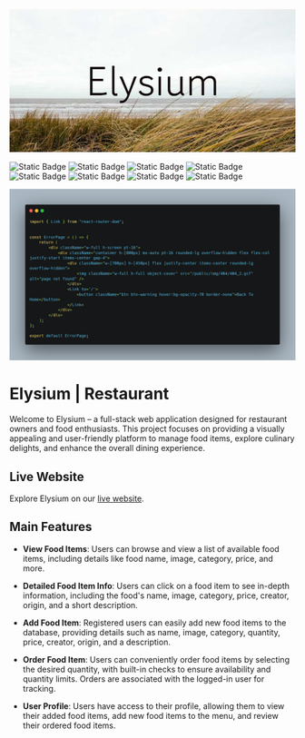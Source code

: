 

![Elysium](public/img/Elysium.png)


![Static Badge](https://img.shields.io/badge/Midnight-Tales-blue)
![Static Badge](https://img.shields.io/badge/React-JS-cyan)
![Static Badge](https://img.shields.io/badge/JavaScript-ES6-green)
![Static Badge](https://img.shields.io/badge/HTML-5-orange)
![Static Badge](https://img.shields.io/badge/tailwind-css-blue)
![Static Badge](https://img.shields.io/badge/Firebase-Auth-orange)
![Static Badge](https://img.shields.io/badge/Mongo-DB-green)
![Static Badge](https://img.shields.io/badge/Vercel-Server-white)


![Alt text](public/img/carbon.png)



# Elysium | Restaurant

Welcome to Elysium – a full-stack web application designed for restaurant owners and food enthusiasts. This project focuses on providing a visually appealing and user-friendly platform to manage food items, explore culinary delights, and enhance the overall dining experience.

## Live Website

Explore Elysium on our [live website](https://elysium-5dc18.web.app).

## Main Features

- **View Food Items**: Users can browse and view a list of available food items, including details like food name, image, category, price, and more.

- **Detailed Food Item Info**: Users can click on a food item to see in-depth information, including the food's name, image, category, price, creator, origin, and a short description.

- **Add Food Item**: Registered users can easily add new food items to the database, providing details such as name, image, category, quantity, price, creator, origin, and a description.

- **Order Food Item**: Users can conveniently order food items by selecting the desired quantity, with built-in checks to ensure availability and quantity limits. Orders are associated with the logged-in user for tracking.

- **User Profile**: Users have access to their profile, allowing them to view their added food items, add new food items to the menu, and review their ordered food items.

